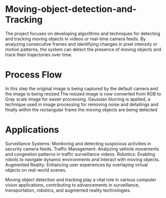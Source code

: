 # Moving-object-detection-and-Tracking
The project focuses on developing algorithms and techniques for detecting and tracking moving objects in videos or real-time camera feeds. By analyzing consecutive frames and identifying changes in pixel intensity or motion patterns, the system can detect the presence of moving objects and track their trajectories over time.

# Process Flow
In this step the original image is being captured by the default camera and the image is being resized.The resized image is now converted from RGB to Gray scale image for easier processing. Gaussian blurring is applied, a technique  used in image processing for removing noise and detailings and finally within the rectangular frame the moving objects are being detected


# Applications
Surveillance Systems: Monitoring and detecting suspicious activities in security camera feeds.
Traffic Management: Analyzing vehicle movements and congestion patterns in traffic surveillance videos.
Robotics: Enabling robots to navigate dynamic environments and interact with moving objects.
Augmented Reality: Enhancing user experiences by overlaying virtual objects on real-world scenes.

Moving object detection and tracking play a vital role in various computer vision applications, contributing to advancements in surveillance, transportation, robotics, and augmented reality technologies.
